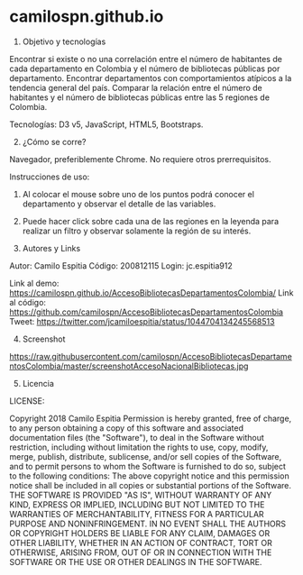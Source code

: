 # camilospn.github.io
1. Objetivo y tecnologías


Encontrar si existe o no una correlación entre el número de habitantes de cada departamento en Colombia y el número de bibliotecas públicas por departamento.
Encontrar departamentos con comportamientos atípicos a la tendencia general del país.
Comparar la relación entre el número de habitantes y el número de bibliotecas públicas entre las 5 regiones de Colombia.

Tecnologías: D3 v5, JavaScript, HTML5, Bootstraps.

2. ¿Cómo se corre?


Navegador, preferiblemente Chrome. No requiere otros prerrequisitos.

Instrucciones de uso:


1. Al colocar el mouse sobre uno de los puntos podrá conocer el departamento y observar el detalle de las variables. 
2. Puede hacer click sobre cada una de las regiones en la leyenda para realizar un filtro y observar solamente la región de su interés.

3. Autores y Links


Autor: Camilo Espitia 
Código: 200812115 
Login: jc.espitia912

Link al demo: https://camilospn.github.io/AccesoBibliotecasDepartamentosColombia/
Link al código: https://github.com/camilospn/AccesoBibliotecasDepartamentosColombia
Tweet: https://twitter.com/jcamiloespitia/status/1044704134245568513

4. Screenshot


https://raw.githubusercontent.com/camilospn/AccesoBibliotecasDepartamentosColombia/master/screenshotAccesoNacionalBibliotecas.jpg

5. Licencia


LICENSE:

Copyright 2018 Camilo Espitia 
Permission is hereby granted, free of charge, to any person obtaining a copy of this software and associated documentation files (the "Software"), to deal in the Software without restriction, including without limitation the rights to use, copy, modify, merge, publish, distribute, sublicense, and/or sell copies of the Software, and to permit persons to whom the Software is furnished to do so, subject to the following conditions: 
The above copyright notice and this permission notice shall be included in all copies or substantial portions of the Software. 
THE SOFTWARE IS PROVIDED "AS IS", WITHOUT WARRANTY OF ANY KIND, EXPRESS OR IMPLIED, INCLUDING BUT NOT LIMITED TO THE WARRANTIES OF MERCHANTABILITY, FITNESS FOR A PARTICULAR PURPOSE AND NONINFRINGEMENT. IN NO EVENT SHALL THE AUTHORS OR COPYRIGHT HOLDERS BE LIABLE FOR ANY CLAIM, DAMAGES OR OTHER LIABILITY, WHETHER IN AN ACTION OF CONTRACT, TORT OR OTHERWISE, ARISING FROM, OUT OF OR IN CONNECTION WITH THE SOFTWARE OR THE USE OR OTHER DEALINGS IN THE SOFTWARE.

